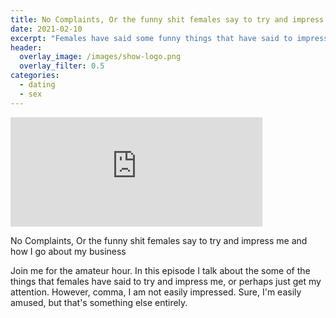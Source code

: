 ```yaml
---
title: No Complaints, Or the funny shit females say to try and impress me and how I go about my business
date: 2021-02-10
excerpt: "Females have said some funny things that have said to impress me."
header:
  overlay_image: /images/show-logo.png
  overlay_filter: 0.5
categories:
  - dating
  - sex
---
```


<iframe src="https://open.spotify.com/embed-podcast/episode/4uu3J2evlnU6odUtxq4nxc" width="80%" height="175" frameborder="0" allowtransparency="true" allow="encrypted-media"></iframe>

No Complaints, Or the funny shit females say to try and impress me and how I go about my business

Join me for the amateur hour. In this episode I talk about the some of the things that females have said to try and impress me, or perhaps just get my attention. However, comma, I am not easily impressed. Sure, I'm easily amused, but that's something else entirely.
